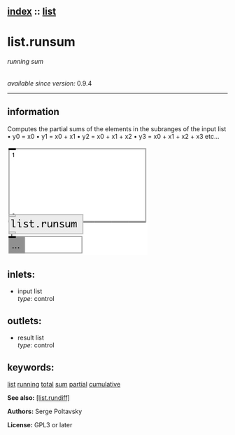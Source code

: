 [index](index.html) :: [list](category_list.html)
---

# list.runsum

###### running sum

*available since version:* 0.9.4

---


## information
Computes the partial sums of the elements in the subranges of the input list • y0 = x0 • y1 = x0 + x1 • y2 = x0 + x1 + x2 • y3 = x0 + x1 + x2 + x3 etc...


[![example](../examples/img/list.runsum.jpg)](../examples/pd/list.runsum.pd)









## inlets:

* input list<br>
_type:_ control



## outlets:

* result list<br>
_type:_ control



## keywords:

[list](keywords/list.html)
[running](keywords/running.html)
[total](keywords/total.html)
[sum](keywords/sum.html)
[partial](keywords/partial.html)
[cumulative](keywords/cumulative.html)



**See also:**
[\[list.rundiff\]](list.rundiff.html)




**Authors:** Serge Poltavsky




**License:** GPL3 or later





